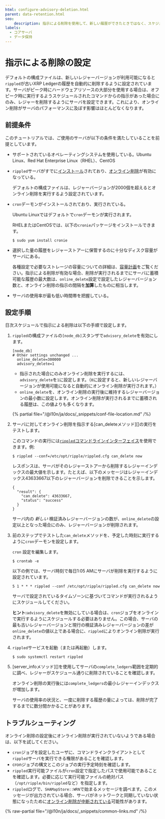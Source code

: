 ```yaml
---
html: configure-advisory-deletion.html
parent: data-retention.html
seo:
    description: 指示による削除を使用して、新しい履歴ができたときではなく、スケジュールで古いレジャー履歴を削除します。
labels:
  - コアサーバ
  - データ保持
---
```

# 指示による削除の設定

デフォルトの構成ファイルは、新しいレジャーバージョンが利用可能になると`rippled`が古いXRP Ledgerの履歴を自動的に削除するように設定されています。サーバがピーク時にハードウェアリソースの大部分を使用する場合は、オフピーク時に実行するようスケジュールされたコマンドからの指示があった場合にのみ、レジャーを削除するようにサーバを設定できます。これにより、オンライン削除がサーバのパフォーマンスに及ぼす影響はほとんどなくなります。

## 前提条件

このチュートリアルでは、ご使用のサーバが以下の条件を満たしていることを前提としています。

- サポートされているオペレーティングシステムを使用している。Ubuntu Linux、Red Hat Enterprise Linux（RHEL）、CentOS

- `rippled`サーバがすでに[インストール](../../installation/index.md)されており、[オンライン削除](online-deletion.md)が有効になっている。

    デフォルトの構成ファイルは、レジャーバージョンが2000個を超えるとオンライン削除を実行するよう設定されています。

- `cron`デーモンがインストールされており、実行されている。

    Ubuntu Linuxではデフォルトで`cron`デーモンが実行されます。

    RHELまたはCentOSでは、以下の`cronie`パッケージをインストールできます。

    ```
    $ sudo yum install cronie
    ```

- 選択した量の履歴をレジャーストアーに保管するのに十分なディスク容量がサーバにある。

    各種設定で必要なストレージの容量についての詳細は、[容量計画](../../installation/capacity-planning.md)をご覧ください。指示による削除が有効な場合、削除が実行されるまでにサーバに蓄積可能な履歴の最大数は、`online_delete`設定で設定したレジャーバージョン数と、オンライン削除の指示の間隔を**加算**したものに相当します。

- サーバの使用率が最も低い時間帯を把握している。

## 設定手順

日次スケジュールで指示による削除は以下の手順で設定します。

1. `rippled`の構成ファイルの`[node_db]`スタンザで`advisory_delete`を有効にします。

    ```
    [node_db]
    # Other settings unchanged ...
      online_delete=300000
      advisory_delete=1
    ```

    - 指示された場合にのみオンライン削除を実行するには、`advisory_delete`を`1`に設定します。（`0`に設定すると、新しいレジャーバージョンが使用可能になると自動的にオンライン削除が実行されます。）
    - `online_delete`を、オンライン削除の実行後に維持するレジャーバージョンの最小数に設定します。オンライン削除が実行されるまでに蓄積される履歴は、この値よりも多くなります。

    {% partial file="/@l10n/ja/docs/_snippets/conf-file-location.md" /%}

2. サーバに対してオンライン削除を指示する[can_deleteメソッド][]の実行をテストします。

    このコマンドの実行には[`rippled`コマンドラインインターフェイス](../../../tutorials/http-websocket-apis/build-apps/get-started.md#コマンドライン)を使用できます。例:

    ```
    $ rippled --conf=/etc/opt/ripple/rippled.cfg can_delete now
    ```

    レスポンスは、サーバがそのレジャーストアーから削除するレジャーインデックスの最大値を示します。たとえば、以下のメッセージはレジャーインデックス43633667以下のレジャーバージョンを削除できることを示します。

    ```
    {
      "result": {
        "can_delete": 43633667,
        "status": "success"
      }
    }
    ```

    サーバ内の _新しい_ 検証済みレジャーバージョンの数が、`online_delete`の設定以上となった場合にのみ、レジャーバージョンが削除されます。

3. 前のステップでテストした`can_delete`メソッドを、予定した時刻に実行するように`cron`デーモンを設定します。

    `cron` 設定を編集します。

    ```
    $ crontab -e
    ```

    以下の例では、サーバ時刻で毎日1:05 AMにサーバが削除を実行するように設定されています。

    ```
    5 1 * * * rippled --conf /etc/opt/ripple/rippled.cfg can_delete now
    ```

    サーバで設定されているタイムゾーンに基づいてコマンドが実行されるようにスケジュールしてください。

    **ヒント:**`advisory_delete`を無効にしている場合は、`cron`ジョブをオンラインで実行するようにスケジュールする必要はありません。この場合、サーバの最も古いレジャーバージョンと現行の検証済みレジャーバージョンの差が`online_delete`の値以上である場合に、`rippled`によりオンライン削除が実行されます。

4. `rippled`サービスを起動（または再起動）します。

    ```
    $ sudo systemctl restart rippled
    ```

5. [server_infoメソッド][]を使用してサーバの`complete_ledgers`範囲を定期的に調べ、レジャーがスケジュール通りに削除されていることを確認します。

    オンライン削除の実行後には`complete_ledgers`の最小レジャーインデックスが増加します。

    サーバの使用率の状況と、一度に削除する履歴の量によっては、削除が完了するまでに数分間かかることがあります。

## トラブルシューティング

オンライン削除の設定後にオンライン削除が実行されていないようである場合は、以下を試してください。

- `cron`ジョブを設定したユーザに、コマンドラインクライアントとして`rippled`サーバを実行できる権限があることを確認します。
- cronジョブの構文とこのジョブの実行予定時刻を確認します。
- `rippled`実行可能ファイルが`cron`設定で指定したパスで使用可能であることを確認します。必要に応じて実行可能ファイルの絶対パス（`/opt/ripple/bin/rippled`など）を指定します。
- `rippled`ログで、`SHAMapStore::WRN`で始まるメッセージを調べます。このメッセージが出力されている場合、サーバがネットワークと同期していない状態になったために[オンライン削除が中断されている](online-deletion.md#オンライン削除の中断)可能性があります。

{% raw-partial file="/@l10n/ja/docs/_snippets/common-links.md" /%}
